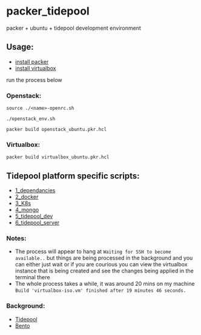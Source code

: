 # packer_tidepool
 packer + ubuntu + tidepool development environment 

## Usage:

- [install packer](https://developer.hashicorp.com/packer/downloads)
- [install virtualbox](https://www.virtualbox.org/wiki/Downloads)

run the process below 

### Openstack:

```
source ./<name>-openrc.sh

./openstack_env.sh

packer build openstack_ubuntu.pkr.hcl
```

### Virtualbox:

```
packer build virtualbox_ubuntu.pkr.hcl
```


## Tidepool platform specific scripts:

 - [1_dependancies](./packer_templates/scripts/_tidepool/1_dependancies.sh)
 - [2_docker](./packer_templates/scripts/_tidepool/2_docker.sh)
 - [3_K8s](./packer_templates/scripts/_tidepool/3_k8s.sh)
 - [4_mongo](./packer_templates/scripts/_tidepool/4_mongo.sh)
 - [5_tidepool_dev](./packer_templates/scripts/_tidepool/5_tidepool_dev.sh)
 - [6_tidepool_server](./packer_templates/scripts/_tidepool/5_tidepool_server.sh)

### Notes:

- The process will appear to hang at `Waiting for SSH to become available..` but things are being processed in the background and you  can either just wait or if you are courious you can view the virtualbox instance that is being created and see the changes being applied in the terminal there 
- The whole process takes a while, it was around 20 mins on my machine `Build 'virtualbox-iso.vm' finished after 19 minutes 46 seconds.`

### Background: 
 
- [Tidepool](https://github.com/tidepool-org/development)
- [Bento](https://github.com/chef/bento)